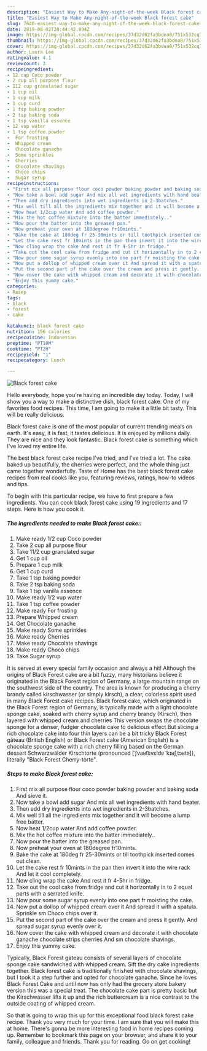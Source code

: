 ```yaml
---
description: "Easiest Way to Make Any-night-of-the-week Black forest cake"
title: "Easiest Way to Make Any-night-of-the-week Black forest cake"
slug: 7640-easiest-way-to-make-any-night-of-the-week-black-forest-cake
date: 2019-08-02T20:44:42.094Z
image: https://img-global.cpcdn.com/recipes/37d32d62fa3bdea8/751x532cq70/black-forest-cake-recipe-main-photo.jpg
thumbnail: https://img-global.cpcdn.com/recipes/37d32d62fa3bdea8/751x532cq70/black-forest-cake-recipe-main-photo.jpg
cover: https://img-global.cpcdn.com/recipes/37d32d62fa3bdea8/751x532cq70/black-forest-cake-recipe-main-photo.jpg
author: Laura Lee
ratingvalue: 4.1
reviewcount: 3
recipeingredient:
- 12 cup Coco powder
- 2 cup all purpose flour
- 112 cup granulated sugar
- 1 cup oil
- 1 cup milk
- 1 cup curd
- 1 tsp baking powder
- 2 tsp baking soda
- 1 tsp vanilla essence
- 12 vup water
- 1 tsp coffee powder
-  For frosting
-  Whipped cream
-  Chocolate ganache
-  Some sprinkles
-  Cherries
-  Chocolate shavings
-  Choco chips
-  Sugar syrup
recipeinstructions:
- "First mix all purpose flour coco powder baking powder and baking soda And sieve it."
- "Now take a bowl add sugar And mix all wet ingredients with hand beater."
- "Then add dry ingredients into wet ingredients in 2-3batches."
- "Mix well till all the ingredients mix together and it will become a lump free batter."
- "Now heat 1/2cup water And add coffee powder."
- "Mix the hot coffee mixture into the batter immediately.."
- "Now pour the batter into the greased pan."
- "Now preheat your oven at 180degree fr10mints."
- "Bake the cake at 180deg fr 25-30mints or till toothpick inserted comes out clean."
- "Let the cake rest fr 10mints in the pan then invert it into the wire rack And let it cool completely."
- "Now cling wrap the cake And rest it fr 4-5hr in fridge."
- "Take out the cool cake from fridge and cut it horizontally in to 2 equal parts with a serrated knife."
- "Now pour some sugar syrup evenly into one part fr moisting the cake."
- "Now put a dollop of whipped cream over it And spread it with a spatula. Sprinkle sm Choco chips over it."
- "Put the second part of the cake over the cream and press it gently. And spread sugar syrup evenly over it."
- "Now cover the cake with whipped cream and decorate it with chocolate ganache chocolate strips cherries And sm chocolate shavings."
- "Enjoy this yummy cake."
categories:
- Resep
tags:
- black
- forest
- cake

katakunci: black forest cake
nutrition: 156 calories
recipecuisine: Indonesian
preptime: "PT10M"
cooktime: "PT2H"
recipeyield: "1"
recipecategory: Lunch

---
```



![Black forest cake](https://img-global.cpcdn.com/recipes/37d32d62fa3bdea8/751x532cq70/black-forest-cake-recipe-main-photo.jpg)

Hello everybody, hope you're having an incredible day today. Today, I will show you a way to make a distinctive dish, black forest cake. One of my favorites food recipes. This time, I am going to make it a little bit tasty. This will be really delicious.

Black forest cake is one of the most popular of current trending meals on earth. It's easy, it is fast, it tastes delicious. It is enjoyed by millions daily. They are nice and they look fantastic. Black forest cake is something which I've loved my entire life.

The best black forest cake recipe I&#39;ve tried, and I&#39;ve tried a lot. The cake baked up beautifully, the cherries were perfect, and the whole thing just came together wonderfully. Taste of Home has the best black forest cake recipes from real cooks like you, featuring reviews, ratings, how-to videos and tips.


To begin with this particular recipe, we have to first prepare a few ingredients. You can cook black forest cake using 19 ingredients and 17 steps. Here is how you cook it.

##### The ingredients needed to make Black forest cake::

1. Make ready 1/2 cup Coco powder
1. Take 2 cup all purpose flour
1. Take 11/2 cup granulated sugar
1. Get 1 cup oil
1. Prepare 1 cup milk
1. Get 1 cup curd
1. Take 1 tsp baking powder
1. Take 2 tsp baking soda
1. Take 1 tsp vanilla essence
1. Make ready 1/2 vup water
1. Take 1 tsp coffee powder
1. Make ready  For frosting
1. Prepare  Whipped cream
1. Get  Chocolate ganache
1. Make ready  Some sprinkles
1. Make ready  Cherries
1. Make ready  Chocolate shavings
1. Make ready  Choco chips
1. Take  Sugar syrup


It is served at every special family occasion and always a hit! Although the origins of Black Forest cake are a bit fuzzy, many historians believe it originated in the Black Forest region of Germany, a large mountain range on the southwest side of the country. The area is known for producing a cherry brandy called kirschwasser (or simply kirsch), a clear, colorless spirit used in many Black Forest cake recipes. Black forest cake, which originated in the Black Forest region of Germany, is typically made with a light chocolate sponge cake, soaked with cherry syrup and cherry brandy (Kirsch), then layered with whipped cream and cherries This version swaps the chocolate sponge for a denser, fudgier chocolate cake to delicious effect But slicing a rich chocolate cake into four thin layers can be a bit tricky Black Forest gâteau (British English) or Black Forest cake (American English) is a chocolate sponge cake with a rich cherry filling based on the German dessert Schwarzwälder Kirschtorte (pronounced [ˈʃvaʁt͡svɛldɐ ˈkɪʁʃˌtɔʁtə]), literally &#34;Black Forest Cherry-torte&#34;. 

##### Steps to make Black forest cake:

1. First mix all purpose flour coco powder baking powder and baking soda And sieve it.
1. Now take a bowl add sugar And mix all wet ingredients with hand beater.
1. Then add dry ingredients into wet ingredients in 2-3batches.
1. Mix well till all the ingredients mix together and it will become a lump free batter.
1. Now heat 1/2cup water And add coffee powder.
1. Mix the hot coffee mixture into the batter immediately..
1. Now pour the batter into the greased pan.
1. Now preheat your oven at 180degree fr10mints.
1. Bake the cake at 180deg fr 25-30mints or till toothpick inserted comes out clean.
1. Let the cake rest fr 10mints in the pan then invert it into the wire rack And let it cool completely.
1. Now cling wrap the cake And rest it fr 4-5hr in fridge.
1. Take out the cool cake from fridge and cut it horizontally in to 2 equal parts with a serrated knife.
1. Now pour some sugar syrup evenly into one part fr moisting the cake.
1. Now put a dollop of whipped cream over it And spread it with a spatula. Sprinkle sm Choco chips over it.
1. Put the second part of the cake over the cream and press it gently. And spread sugar syrup evenly over it.
1. Now cover the cake with whipped cream and decorate it with chocolate ganache chocolate strips cherries And sm chocolate shavings.
1. Enjoy this yummy cake.


Typically, Black Forest gateau consists of several layers of chocolate sponge cake sandwiched with whipped cream. Sift the dry cake ingredients together. Black forest cake is traditionally finished with chocolate shavings, but I took it a step further and opted for chocolate ganache. Since he loves Black Forest Cake and until now has only had the grocery store bakery version this was a special treat. The chocolate cake part is pretty basic but the Kirschwasser lifts it up and the rich buttercream is a nice contrast to the outside coating of whipped cream. 

So that is going to wrap this up for this exceptional food black forest cake recipe. Thank you very much for your time. I am sure that you will make this at home. There's gonna be more interesting food in home recipes coming up. Remember to bookmark this page on your browser, and share it to your family, colleague and friends. Thank you for reading. Go on get cooking!
